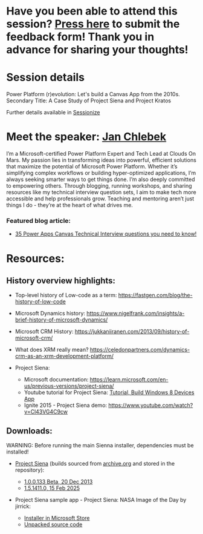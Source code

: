 # Have you been able to attend this session? [Press here](https://forms.office.com/Pages/ResponsePage.aspx?id=DQSIkWdsW0yxEjajBLZtrQAAAAAAAAAAAAMAAM2bATJUM1BDWjdET1dIRDVaWjhXTFNLR0FQQlZJNC4u&rcf69d72589a94e7d907423db642f31dd=%22Power%20Platform%20West%20Poland%20Meetup%20%239%20-%20ONLINE%20-%20Power%20Platform%20(r)evolution%3A%20A%20case%20study%20of%20Project%20Siena%20and%20Project%20Kratos%22) to submit the feedback form! Thank you in advance for sharing your thoughts!

# Session details
Power Platform (r)evolution: Let's build a Canvas App from the 2010s.
Secondary Title: A Case Study of Project Siena and Project Kratos

Further details available in [Sessionize](https://sessionize.com/s/jan-chlebek/power-platform-revolution-lets-build-a-canvas-app-/129132)

# Meet the speaker: [Jan Chlebek](https://www.linkedin.com/in/jan-chlebek/)
I’m a Microsoft-certified Power Platform Expert and Tech Lead at Clouds On Mars. My passion lies in transforming ideas into powerful, efficient solutions that maximize the potential of Microsoft Power Platform. Whether it’s simplifying complex workflows or building hyper-optimized applications, I’m always seeking smarter ways to get things done. I’m also deeply committed to empowering others. Through blogging, running workshops, and sharing resources like my technical interview question sets, I aim to make tech more accessible and help professionals grow. Teaching and mentoring aren’t just things I do - they’re at the heart of what drives me.

### Featured blog article:
- [35 Power Apps Canvas Technical Interview questions you need to know!](https://www.linkedin.com/pulse/35-canvas-apps-interview-questions-you-need-know-jan-chlebek-vpzvf)





# Resources:

## History overview highlights:
- Top-level history of Low-code as a term: https://fastgen.com/blog/the-history-of-low-code
- Microsoft Dynamics history: https://www.nigelfrank.com/insights/a-brief-history-of-microsoft-dynamics/
- Microsoft CRM History: https://jukkaniiranen.com/2013/09/history-of-microsoft-crm/
- What does XRM really mean? https://celedonpartners.com/dynamics-crm-as-an-xrm-development-platform/

- Project Siena:
	- Microsoft documentation: https://learn.microsoft.com/en-us/previous-versions/project-siena/
	- Youtube tutorial for Project Siena: [Tutorial, Build Windows 8 Devices App](https://www.youtube.com/watch?v=OryqA7ztLA8)
	- Ignite 2015 - Project Siena demo: https://www.youtube.com/watch?v=Cl43VG4C9cw


## Downloads:
WARNING: Before running the main Sienna installer, dependencies must be installed!
	
- [Project Siena](/Power%20Platform%20(r)evolution%20A%20case%20study%20of%20Project%20Siena%20and%20Project%20Kratos/Siena%20builds/) (builds sourced from [archive.org](https://archive.org/details/Win8AppxArchive) and stored in the repository):
  - [1.0.0.133 Beta, 20 Dec 2013](/Power%20Platform%20(r)evolution%20A%20case%20study%20of%20Project%20Siena%20and%20Project%20Kratos/Siena%20builds/Microsoft.MicrosoftProjectSiena_1.0.0.133_neutral__8wekyb3d8bbwe.zip)
  - [1.5.1411.0, 15 Feb 2025](/Power%20Platform%20(r)evolution%20A%20case%20study%20of%20Project%20Siena%20and%20Project%20Kratos/Siena%20builds/Microsoft.MicrosoftProjectSiena_2015.210.945.5066_neutral_%7E_8wekyb3d8bbwe.zip)

- Project Siena sample app - Project Siena: NASA Image of the Day by jirrick:
  - [Installer in Microsoft Store](https://apps.microsoft.com/detail/9nblggh10wxq)
  - [Unpacked source code](/Power%20Platform%20(r)evolution%20A%20case%20study%20of%20Project%20Siena%20and%20Project%20Kratos/Sample%20app%20build%20code)
